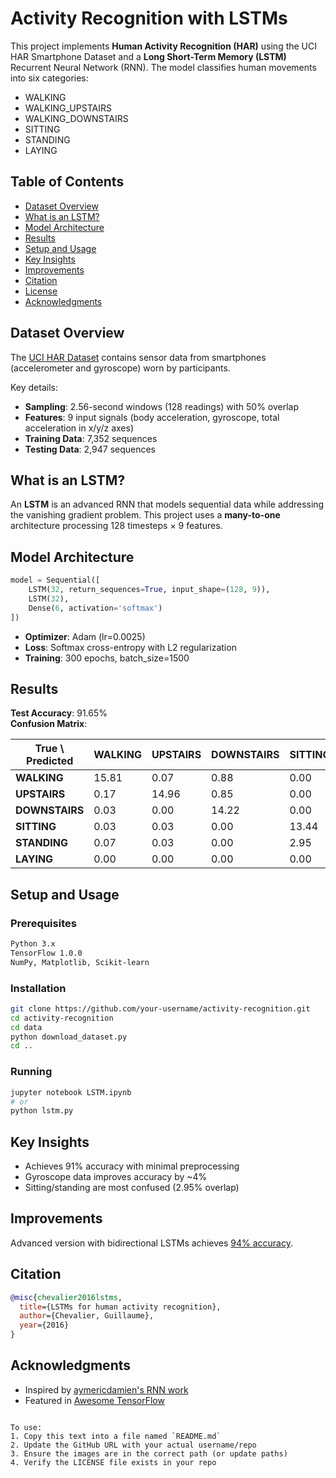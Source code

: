 
# Activity Recognition with LSTMs

This project implements **Human Activity Recognition (HAR)** using the UCI HAR Smartphone Dataset and a **Long Short-Term Memory (LSTM)** Recurrent Neural Network (RNN). The model classifies human movements into six categories:

- WALKING
- WALKING_UPSTAIRS
- WALKING_DOWNSTAIRS
- SITTING
- STANDING
- LAYING

## Table of Contents
- [Dataset Overview](#dataset-overview)
- [What is an LSTM?](#what-is-an-lstm)
- [Model Architecture](#model-architecture)
- [Results](#results)
- [Setup and Usage](#setup-and-usage)
- [Key Insights](#key-insights)
- [Improvements](#improvements)
- [Citation](#citation)
- [License](#license)
- [Acknowledgments](#acknowledgments)

## Dataset Overview

The [UCI HAR Dataset](https://archive.ics.uci.edu/ml/datasets/Human+Activity+Recognition+Using+Smartphones) contains sensor data from smartphones (accelerometer and gyroscope) worn by participants.

Key details:
- **Sampling**: 2.56-second windows (128 readings) with 50% overlap
- **Features**: 9 input signals (body acceleration, gyroscope, total acceleration in x/y/z axes)
- **Training Data**: 7,352 sequences
- **Testing Data**: 2,947 sequences

## What is an LSTM?

An **LSTM** is an advanced RNN that models sequential data while addressing the vanishing gradient problem. This project uses a **many-to-one** architecture processing 128 timesteps × 9 features.

## Model Architecture

```python
model = Sequential([
    LSTM(32, return_sequences=True, input_shape=(128, 9)),
    LSTM(32),
    Dense(6, activation='softmax')
])
```

- **Optimizer**: Adam (lr=0.0025)
- **Loss**: Softmax cross-entropy with L2 regularization
- **Training**: 300 epochs, batch_size=1500

## Results

**Test Accuracy**: 91.65%  
**Confusion Matrix**:

| True \ Predicted | WALKING | UPSTAIRS | DOWNSTAIRS | SITTING | STANDING | LAYING |
|------------------|---------|----------|------------|---------|----------|--------|
| **WALKING**      | 15.81   | 0.07     | 0.88       | 0.00    | 0.07     | 0.00   |
| **UPSTAIRS**     | 0.17    | 14.96    | 0.85       | 0.00    | 0.00     | 0.00   |
| **DOWNSTAIRS**   | 0.03    | 0.00     | 14.22      | 0.00    | 0.00     | 0.00   |
| **SITTING**      | 0.03    | 0.03     | 0.00       | 13.44   | 2.95     | 0.20   |
| **STANDING**     | 0.07    | 0.03     | 0.00       | 2.95    | 15.00    | 0.00   |
| **LAYING**       | 0.00    | 0.00     | 0.00       | 0.00    | 0.00     | 18.22  |

## Setup and Usage

### Prerequisites
```bash
Python 3.x
TensorFlow 1.0.0
NumPy, Matplotlib, Scikit-learn
```

### Installation
```bash
git clone https://github.com/your-username/activity-recognition.git
cd activity-recognition
cd data
python download_dataset.py
cd ..
```

### Running
```bash
jupyter notebook LSTM.ipynb
# or
python lstm.py
```

## Key Insights
- Achieves 91% accuracy with minimal preprocessing
- Gyroscope data improves accuracy by ~4%
- Sitting/standing are most confused (2.95% overlap)

## Improvements
Advanced version with bidirectional LSTMs achieves [94% accuracy](https://github.com/guillaume-chevalier/HAR-stacked-residual-bidir-LSTMs).

## Citation
```bibtex
@misc{chevalier2016lstms,
  title={LSTMs for human activity recognition},
  author={Chevalier, Guillaume},
  year={2016}
}
```


## Acknowledgments
- Inspired by [aymericdamien's RNN work](https://github.com/aymericdamien)
- Featured in [Awesome TensorFlow](https://github.com/jtoy/awesome-tensorflow)
```

To use:
1. Copy this text into a file named `README.md`
2. Update the GitHub URL with your actual username/repo
3. Ensure the images are in the correct path (or update paths)
4. Verify the LICENSE file exists in your repo
